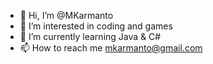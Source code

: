 - 👋 Hi, I’m @MKarmanto
- 👀 I’m interested in coding and games
- 🌱 I’m currently learning Java & C#
- 📫 How to reach me mkarmanto@gmail.com

<!---
MKarmanto/MKarmanto is a ✨ special ✨ repository because its `README.md` (this file) appears on your GitHub profile.
You can click the Preview link to take a look at your changes.
--->
